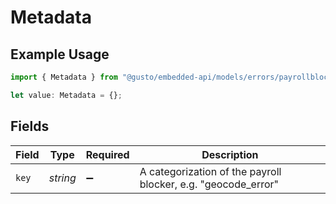 # Metadata

## Example Usage

```typescript
import { Metadata } from "@gusto/embedded-api/models/errors/payrollblockerserror.js";

let value: Metadata = {};
```

## Fields

| Field                                                         | Type                                                          | Required                                                      | Description                                                   |
| ------------------------------------------------------------- | ------------------------------------------------------------- | ------------------------------------------------------------- | ------------------------------------------------------------- |
| `key`                                                         | *string*                                                      | :heavy_minus_sign:                                            | A categorization of the payroll blocker, e.g. "geocode_error" |